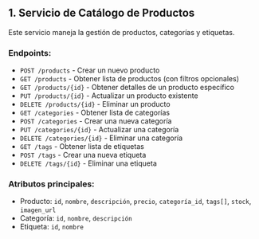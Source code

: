 ## 1. Servicio de Catálogo de Productos

Este servicio maneja la gestión de productos, categorías y etiquetas.

### Endpoints:

- `POST /products` - Crear un nuevo producto
- `GET /products` - Obtener lista de productos (con filtros opcionales)
- `GET /products/{id}` - Obtener detalles de un producto específico
- `PUT /products/{id}` - Actualizar un producto existente
- `DELETE /products/{id}` - Eliminar un producto
- `GET /categories` - Obtener lista de categorías
- `POST /categories` - Crear una nueva categoría
- `PUT /categories/{id}` - Actualizar una categoría
- `DELETE /categories/{id}` - Eliminar una categoría
- `GET /tags` - Obtener lista de etiquetas
- `POST /tags` - Crear una nueva etiqueta
- `DELETE /tags/{id}` - Eliminar una etiqueta

### Atributos principales:

- Producto: `id`, `nombre`, `descripción`, `precio`, `categoría_id`, `tags[]`, `stock`, `imagen_url`
- Categoría: `id`, `nombre`, `descripción`
- Etiqueta: `id`, `nombre`
